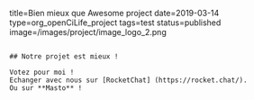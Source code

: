 title=Bien mieux que Awesome project
date=2019-03-14
type=org_openCiLife_project
tags=test
status=published
image=/images/project/image_logo_2.png
~~~~~~

## Notre projet est mieux ! 

Votez pour moi ! 
Echanger avec nous sur [RocketChat] (https://rocket.chat/).
Ou sur **Masto** ! 